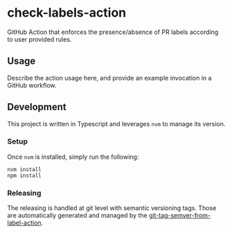 # check-labels-action

GitHub Action that enforces the presence/absence of PR labels according to user provided rules.

## Usage

Describe the action usage here, and provide an example invocation in a GitHub workflow.

## Development

This project is written in Typescript and leverages `nvm` to manage its version.

### Setup

Once `nvm` is installed, simply run the following:

```
nvm install
npm install
``` 

### Releasing

The releasing is handled at git level with semantic versioning tags. Those are automatically generated and managed
by the [git-tag-semver-from-label-action](https://github.com/infrastructure-blocks/git-tag-semver-from-label-action).
